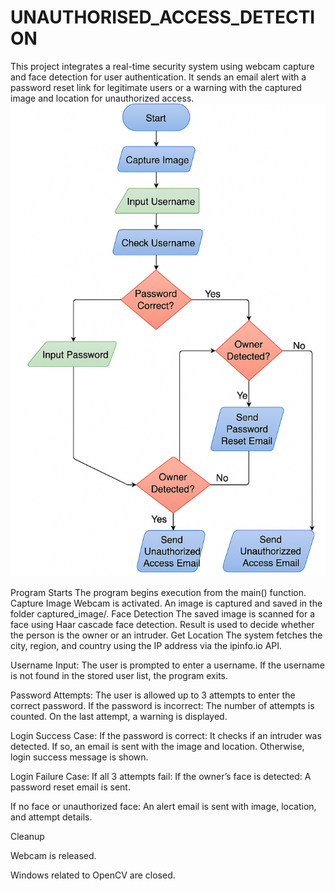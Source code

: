 # UNAUTHORISED_ACCESS_DETECTION
This project integrates a real-time security system using webcam capture and face detection for user authentication. It sends an email alert with a password reset link for legitimate users or a warning with the captured image and location for unauthorized access.
![Project flowchart](images/flowchart.png)

Program Starts
The program begins execution from the main() function.
Capture Image
Webcam is activated.
An image is captured and saved in the folder captured_image/.
Face Detection
The saved image is scanned for a face using Haar cascade face detection.
Result is used to decide whether the person is the owner or an intruder.
Get Location
The system fetches the city, region, and country using the IP address via the ipinfo.io API.

Username Input:
The user is prompted to enter a username.
If the username is not found in the stored user list, the program exits.

Password Attempts:
The user is allowed up to 3 attempts to enter the correct password.
If the password is incorrect:
The number of attempts is counted.
On the last attempt, a warning is displayed.

Login Success Case:
If the password is correct:
It checks if an intruder was detected.
If so, an email is sent with the image and location.
Otherwise, login success message is shown.

Login Failure Case:
If all 3 attempts fail:
If the owner’s face is detected:
A password reset email is sent.

If no face or unauthorized face:
An alert email is sent with image, location, and attempt details.

Cleanup

Webcam is released.

Windows related to OpenCV are closed.
